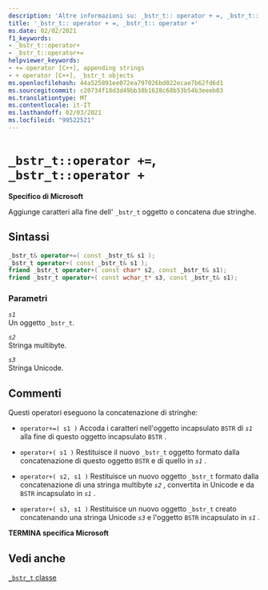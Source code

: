 ```yaml
---
description: 'Altre informazioni su: _bstr_t:: operator + =, _bstr_t:: operator +'
title: '_bstr_t:: operator + =, _bstr_t:: operator +'
ms.date: 02/02/2021
f1_keywords:
- _bstr_t::operator+
- _bstr_t::operator+=
helpviewer_keywords:
- += operator [C++], appending strings
- + operator [C++], _bstr_t objects
ms.openlocfilehash: 44a525891ee072ea797026bd022ecae7b62fd6d1
ms.sourcegitcommit: c20734f18d3d49bb38b1628c68b53b54b3eeeb03
ms.translationtype: MT
ms.contentlocale: it-IT
ms.lasthandoff: 02/03/2021
ms.locfileid: "99522521"
---
```

# <a name="_bstr_toperator--_bstr_toperator-"></a>`_bstr_t::operator +=`, `_bstr_t::operator +`

**Specifico di Microsoft**

Aggiunge caratteri alla fine dell' `_bstr_t` oggetto o concatena due stringhe.

## <a name="syntax"></a>Sintassi

```cpp
_bstr_t& operator+=( const _bstr_t& s1 );
_bstr_t operator+( const _bstr_t& s1 );
friend _bstr_t operator+( const char* s2, const _bstr_t& s1);
friend _bstr_t operator+( const wchar_t* s3, const _bstr_t& s1);
```

### <a name="parameters"></a>Parametri

*`s1`*\
Un oggetto `_bstr_t`.

*`s2`*\
Stringa multibyte.

*`s3`*\
Stringa Unicode.

## <a name="remarks"></a>Commenti

Questi operatori eseguono la concatenazione di stringhe:

- `operator+=( s1 )` Accoda i caratteri nell'oggetto incapsulato `BSTR` di *`s1`* alla fine di questo oggetto incapsulato `BSTR` .

- `operator+( s1 )` Restituisce il nuovo `_bstr_t` oggetto formato dalla concatenazione di questo oggetto `BSTR` e di quello in *`s1`* .

- `operator+( s2, s1 )` Restituisce un nuovo oggetto `_bstr_t` formato dalla concatenazione di una stringa multibyte *`s2`* , convertita in Unicode e da `BSTR` incapsulato in *`s1`* .

- `operator+( s3, s1 )` Restituisce un nuovo oggetto `_bstr_t` creato concatenando una stringa Unicode *`s3`* e l'oggetto `BSTR` incapsulato in *`s1`* .

**TERMINA specifica Microsoft**

## <a name="see-also"></a>Vedi anche

[`_bstr_t` classe](../cpp/bstr-t-class.md)
